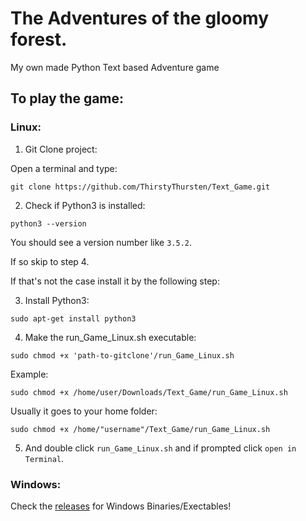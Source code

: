 # The Adventures of the gloomy forest.
My own made Python Text based Adventure game

## To play the game:

### Linux:
1. Git Clone project:

Open a terminal and type:
```
git clone https://github.com/ThirstyThursten/Text_Game.git
```

2. Check if Python3 is installed:
```
python3 --version
```
You should see a version number like ```3.5.2```.

If so skip to step 4.

If that's not the case install it by the following step:


3. Install Python3:
```
sudo apt-get install python3
```


4. Make the run_Game_Linux.sh executable:
```
sudo chmod +x 'path-to-gitclone'/run_Game_Linux.sh
```

Example:
```
sudo chmod +x /home/user/Downloads/Text_Game/run_Game_Linux.sh
```
Usually it goes to your home folder:
```
sudo chmod +x /home/"username"/Text_Game/run_Game_Linux.sh
```

5. And double click ```run_Game_Linux.sh``` and if prompted click ```open in Terminal```.


### Windows:
 Check the [releases](https://github.com/ThirstyThursten/Text_Game/releases) for Windows Binaries/Exectables!

